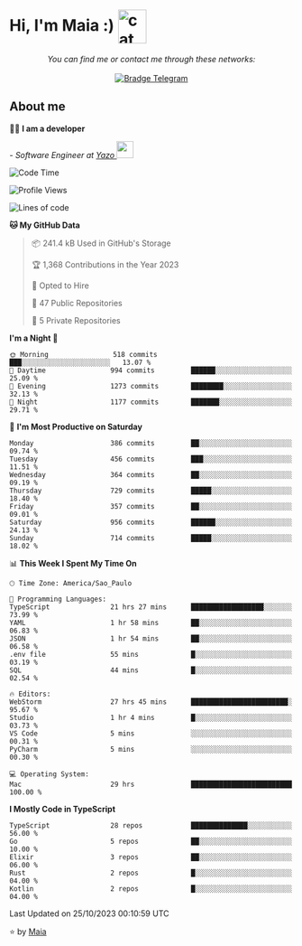 <h1 align="left">Hi, I'm Maia :) 
<img src="https://emojis.slackmojis.com/emojis/images/1643509834/36299/black-cat.gif?1643509834" width="50" height="60" align="center"  alt="cat"/>
</h1>

<p align="center">
    <i>You can find me or contact me through these networks:</i>
    <br/><br/>
    <a href="https://t.me/mrootx" target="_blank">
        <img src="https://img.shields.io/badge/-Telegram-2CA5E0?logo=telegram&style=flat&logoColor=white" alt="Bradge Telegram" />
    </a>
</p>

## About me

:technologist: <strong>I am a developer</strong> <br>

<p><em> - Software Engineer at <a href="[https://pdasolucoes.com.br](https://yazo.com.br/)">Yazo
</a><img src="https://media.giphy.com/media/WUlplcMpOCEmTGBtBW/giphy.gif" width="30"> 
</em></p>

<!--START_SECTION:waka-->
![Code Time](http://img.shields.io/badge/Code%20Time-3%2C352%20hrs%2021%20mins-blue)

![Profile Views](http://img.shields.io/badge/Profile%20Views-422-blue)

![Lines of code](https://img.shields.io/badge/From%20Hello%20World%20I%27ve%20Written-978.4%20thousand%20lines%20of%20code-blue)

**🐱 My GitHub Data** 

> 📦 241.4 kB Used in GitHub's Storage 
 > 
> 🏆 1,368 Contributions in the Year 2023
 > 
> 💼 Opted to Hire
 > 
> 📜 47 Public Repositories 
 > 
> 🔑 5 Private Repositories 
 > 
**I'm a Night 🦉** 

```text
🌞 Morning                518 commits         ███░░░░░░░░░░░░░░░░░░░░░░   13.07 % 
🌆 Daytime                994 commits         ██████░░░░░░░░░░░░░░░░░░░   25.09 % 
🌃 Evening                1273 commits        ████████░░░░░░░░░░░░░░░░░   32.13 % 
🌙 Night                  1177 commits        ███████░░░░░░░░░░░░░░░░░░   29.71 % 
```
📅 **I'm Most Productive on Saturday** 

```text
Monday                   386 commits         ██░░░░░░░░░░░░░░░░░░░░░░░   09.74 % 
Tuesday                  456 commits         ███░░░░░░░░░░░░░░░░░░░░░░   11.51 % 
Wednesday                364 commits         ██░░░░░░░░░░░░░░░░░░░░░░░   09.19 % 
Thursday                 729 commits         █████░░░░░░░░░░░░░░░░░░░░   18.40 % 
Friday                   357 commits         ██░░░░░░░░░░░░░░░░░░░░░░░   09.01 % 
Saturday                 956 commits         ██████░░░░░░░░░░░░░░░░░░░   24.13 % 
Sunday                   714 commits         █████░░░░░░░░░░░░░░░░░░░░   18.02 % 
```


📊 **This Week I Spent My Time On** 

```text
🕑︎ Time Zone: America/Sao_Paulo

💬 Programming Languages: 
TypeScript               21 hrs 27 mins      ██████████████████░░░░░░░   73.99 % 
YAML                     1 hr 58 mins        ██░░░░░░░░░░░░░░░░░░░░░░░   06.83 % 
JSON                     1 hr 54 mins        ██░░░░░░░░░░░░░░░░░░░░░░░   06.58 % 
.env file                55 mins             █░░░░░░░░░░░░░░░░░░░░░░░░   03.19 % 
SQL                      44 mins             █░░░░░░░░░░░░░░░░░░░░░░░░   02.54 % 

🔥 Editors: 
WebStorm                 27 hrs 45 mins      ████████████████████████░   95.67 % 
Studio                   1 hr 4 mins         █░░░░░░░░░░░░░░░░░░░░░░░░   03.73 % 
VS Code                  5 mins              ░░░░░░░░░░░░░░░░░░░░░░░░░   00.31 % 
PyCharm                  5 mins              ░░░░░░░░░░░░░░░░░░░░░░░░░   00.30 % 

💻 Operating System: 
Mac                      29 hrs              █████████████████████████   100.00 % 
```

**I Mostly Code in TypeScript** 

```text
TypeScript               28 repos            ██████████████░░░░░░░░░░░   56.00 % 
Go                       5 repos             ██░░░░░░░░░░░░░░░░░░░░░░░   10.00 % 
Elixir                   3 repos             ██░░░░░░░░░░░░░░░░░░░░░░░   06.00 % 
Rust                     2 repos             █░░░░░░░░░░░░░░░░░░░░░░░░   04.00 % 
Kotlin                   2 repos             █░░░░░░░░░░░░░░░░░░░░░░░░   04.00 % 
```




 Last Updated on 25/10/2023 00:10:59 UTC
<!--END_SECTION:waka-->

⭐️ by [Maia](https://github.com/gabrielmaialva33/)


